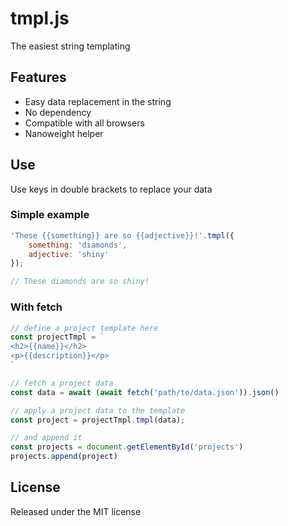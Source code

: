 # tmpl.js

The easiest string templating

## Features

- Easy data replacement in the string
- No dependency
- Compatible with all browsers
- Nanoweight helper

## Use

Use keys in double brackets to replace your data

### Simple example
```js
'These {{something}} are so {{adjective}}!'.tmpl({
    something: 'diamonds',
    adjective: 'shiny'
});

// These diamonds are so shiny!
```

### With fetch
```js
// define a project template here
const projectTmpl = `
<h2>{{name}}</h2>
<p>{{description}}</p>
`

// fetch a project data
const data = await (await fetch('path/to/data.json')).json()

// apply a project data to the template
const project = projectTmpl.tmpl(data);

// and append it
const projects = document.getElementById('projects')
projects.append(project)
```

## License

Released under the MIT license
